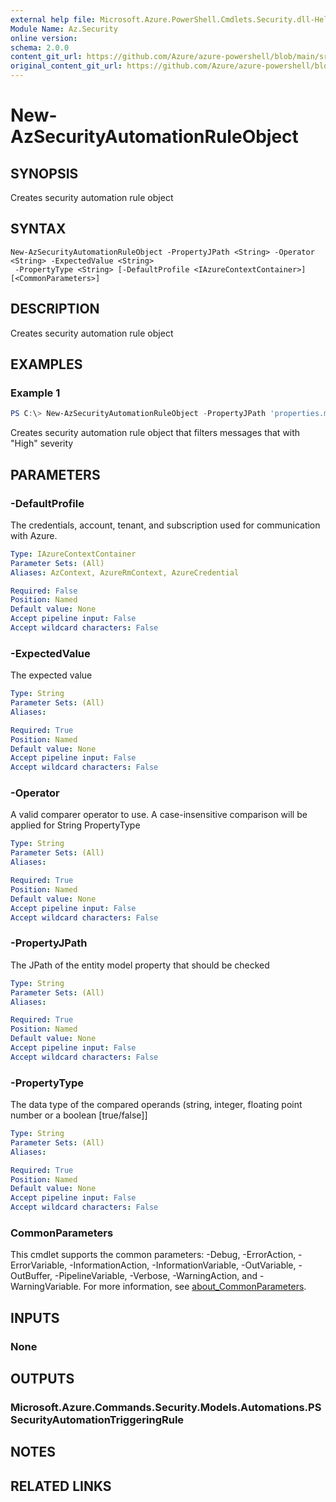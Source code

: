 ```yaml
---
external help file: Microsoft.Azure.PowerShell.Cmdlets.Security.dll-Help.xml
Module Name: Az.Security
online version: 
schema: 2.0.0
content_git_url: https://github.com/Azure/azure-powershell/blob/main/src/Security/Security/help/New-AzSecurityAutomationRuleObject.md
original_content_git_url: https://github.com/Azure/azure-powershell/blob/main/src/Security/Security/help/New-AzSecurityAutomationRuleObject.md
---
```


# New-AzSecurityAutomationRuleObject

## SYNOPSIS
Creates security automation rule object

## SYNTAX

```
New-AzSecurityAutomationRuleObject -PropertyJPath <String> -Operator <String> -ExpectedValue <String>
 -PropertyType <String> [-DefaultProfile <IAzureContextContainer>] [<CommonParameters>]
```

## DESCRIPTION
Creates security automation rule object

## EXAMPLES

### Example 1
```powershell
PS C:\> New-AzSecurityAutomationRuleObject -PropertyJPath 'properties.metadata.severity'  -PropertyType 'String' -Operator 'Equals'  -ExpectedValue 'High'
```

Creates security automation rule object that filters messages that with "High" severity

## PARAMETERS

### -DefaultProfile
The credentials, account, tenant, and subscription used for communication with Azure.

```yaml
Type: IAzureContextContainer
Parameter Sets: (All)
Aliases: AzContext, AzureRmContext, AzureCredential

Required: False
Position: Named
Default value: None
Accept pipeline input: False
Accept wildcard characters: False
```

### -ExpectedValue
The expected value

```yaml
Type: String
Parameter Sets: (All)
Aliases:

Required: True
Position: Named
Default value: None
Accept pipeline input: False
Accept wildcard characters: False
```

### -Operator
A valid comparer operator to use.
A case-insensitive comparison will be applied for String PropertyType

```yaml
Type: String
Parameter Sets: (All)
Aliases:

Required: True
Position: Named
Default value: None
Accept pipeline input: False
Accept wildcard characters: False
```

### -PropertyJPath
The JPath of the entity model property that should be checked

```yaml
Type: String
Parameter Sets: (All)
Aliases:

Required: True
Position: Named
Default value: None
Accept pipeline input: False
Accept wildcard characters: False
```

### -PropertyType
The data type of the compared operands (string, integer, floating point number or a boolean \[true/false\]\]

```yaml
Type: String
Parameter Sets: (All)
Aliases:

Required: True
Position: Named
Default value: None
Accept pipeline input: False
Accept wildcard characters: False
```

### CommonParameters
This cmdlet supports the common parameters: -Debug, -ErrorAction, -ErrorVariable, -InformationAction, -InformationVariable, -OutVariable, -OutBuffer, -PipelineVariable, -Verbose, -WarningAction, and -WarningVariable. For more information, see [about_CommonParameters](http://go.microsoft.com/fwlink/?LinkID=113216).

## INPUTS

### None

## OUTPUTS

### Microsoft.Azure.Commands.Security.Models.Automations.PSSecurityAutomationTriggeringRule

## NOTES

## RELATED LINKS
